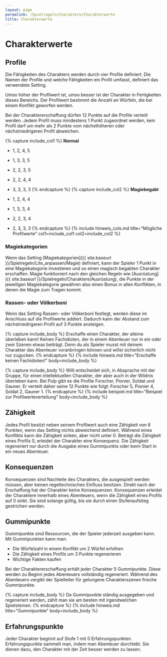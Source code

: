 ```yaml
---
layout: page
permalink: /Spielregeln/Charaktere/Charakterwerte
title: Charakterwerte
---
```


# Charakterwerte

## Profile

Die Fähigkeiten des Charakters werden durch vier Profile definiert. Die Namen der Profile und welche Fähigkeiten ein Profil umfasst, definiert das verwendete Setting.

Umso höher der Profilwert ist, umso besser ist der Charakter in Fertigkeiten dieses Bereichs. Der Profilwert bestimmt die Anzahl an Würfeln, die bei einem Konflikt geworfen werden.

Bei der Charaktererschaffung dürfen 12 Punkte auf die Profile verteilt werden. Jedem Profil muss mindestens 1 Punkt zugeordnet werden, kein Profil darf um mehr als 2 Punkte vom nächsthöheren oder nächstniedrigeren Profil abweichen.

{% capture include_col1 %}
**Normal**

- 1, 2, 4, 5
- 1, 3, 3, 5
- 2, 2, 3, 5
- 2, 2, 4, 4
- 3, 3, 3, 3
{% endcapture %}
{% capture include_col2 %}
**Magiebegabt**

- 1, 2, 4, 4
- 1, 3, 3, 4
- 2, 2, 3, 4
- 2, 3, 3, 3
{% endcapture %}
{% include hinweis_cols.md title="Mögliche Profilwerte" col1=include_col1 col2=include_col2 %}

### Magiekategorien

Wenn das Setting [Magiekategorien]({{ site.baseurl }}/Spielregeln/Lite_anpassen/Magie) definiert, kann der Spieler 1 Punkt in eine Magiekategorie investieren und so einen magisch begabten Charakter erschaffen. Magie funktioniert nach den gleichen Regeln wie [Ausrüstung]({{ site.baseurl }}/Spielregeln/Charaktere/Ausrüstung), die Punkte in der jeweiligen Magiekategorie gewähren also einen Bonus in allen Konflikten, in denen die Magie zum Tragen kommt.

### Rassen- oder Völkerboni

Wenn das Setting Rassen- oder Völkerboni festlegt, werden diese im Anschluss auf die Profilwerte addiert. Dadurch kann der Abstand zum nächstniedrigeren Profil auf 3 Punkte ansteigen.

{% capture include_body %}
Erschaffe einen Charakter, der alleine überleben kann! Keinen Fachidioten, der in einem Abenteuer nur in ein oder zwei Szenen etwas beiträgt. Denn du als Spieler musst mit deinem Charakter das Abenteuer voranbringen können und willst sicherlich nicht nur zugucken.
{% endcapture %}
{% include hinweis.md title="Erschaffe keinen Fachidioten!" body=include_body %}

{% capture include_body %}
Willi entscheidet sich, in Absprache mit der Gruppe, für einen intellektuellen Charakter, der aber auch in der Wildnis überleben kann. Bei Pulp gibt es die Profile Forscher, Pionier, Soldat und Gauner. Er verteilt daher seine 12 Punkte wie folgt: Forscher 5, Pionier 4, Soldat 2, Gauner 1.
{% endcapture %}
{% include beispiel.md title="Beispiel zur Profilwerteverteilung" body=include_body %}

## Zähigkeit

Jedes Profil besitzt neben seinem Profilwert auch eine Zähigkeit von 6 Punkten, wenn das Setting nichts abweichend definiert. Während eines Konflikts kann die Zähigkeit sinken, aber nicht unter 0. Beträgt die Zähigkeit eines Profils 0, erleidet der Charakter eine Konsequenz. Die Zähigkeit regeneriert nur durch die Ausgabe eines Gummipunkts oder beim Start in ein neues Abenteuer.

## Konsequenzen

Konsequenzen sind Nachteile des Charakters, die ausgespielt werden müssen, aber keinen regeltechnischen Einfluss besitzen. Direkt nach der Erschaffung hat der Charakter keine Konsequenzen. Konsequenzen erleidet der Charaktere innerhalb eines Abenteuers, wenn die Zähigkeit eines Profils auf 0 sinkt. Sie sind solange gültig, bis sie durch einen Stufenaufstieg gestrichen werden.

## Gummipunkte

Gummipunkte sind Ressourcen, die der Spieler jederzeit ausgeben kann. Mit Gummipunkten kann man:

- Die Würfelzahl in einem Konflikt um 2 Würfel erhöhen
- Die Zähigkeit eines Profils um 3 Punkte regenerieren
- Wichtige Fakten kaufen

Bei der Charaktererschaffung erhält jeder Charakter 5 Gummipunkte. Diese werden zu Beginn jedes Abenteuers vollständig regeneriert. Während des Abenteuers vergibt der Spielleiter für gelungene Charakterszenen frische Gummipunkte.

{% capture include_body %}
Da Gummipunkte ständig ausgegeben und regeneriert werden, zählt man sie am besten mit irgendwelchen Spielsteinen.
{% endcapture %}
{% include hinweis.md title="Gummipunkte" body=include_body %}

## Erfahrungspunkte

Jeder Charakter beginnt auf Stufe 1 mit 0 Erfahrungspunkten. Erfahrungspunkte sammelt man, indem man Abenteuer durchlebt. Sie dienen dazu, den Charakter mit der Zeit besser werden zu lassen.
